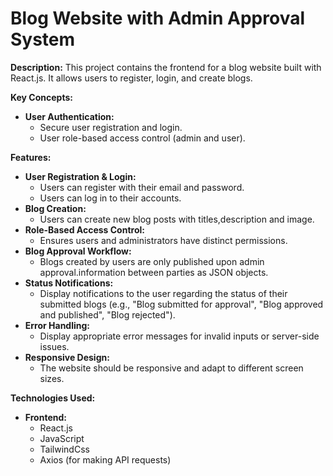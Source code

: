 # Blog Website with Admin Approval System

**Description:**
This project contains the frontend for a blog website built with React.js. It allows users to register, login, and create blogs.

**Key Concepts:**

* **User Authentication:**
    * Secure user registration and login.
    * User role-based access control (admin and user).

**Features:**

* **User Registration & Login:**
    * Users can register with their email and password.
    * Users can log in to their accounts.
* **Blog Creation:**
    * Users can create new blog posts with titles,description and image.
* **Role-Based Access Control:** 
    * Ensures users and administrators have distinct permissions.
* **Blog Approval Workflow:** 
    * Blogs created by users are only published upon admin approval.information between parties as JSON objects. 
* **Status Notifications:**
    * Display notifications to the user regarding the status of their submitted blogs (e.g., "Blog submitted for approval", "Blog approved and published", "Blog rejected").
* **Error Handling:**
    * Display appropriate error messages for invalid inputs or server-side issues.
* **Responsive Design:**
    * The website should be responsive and adapt to different screen sizes.

**Technologies Used:**

* **Frontend:**
    * React.js
    * JavaScript
    * TailwindCss
    * Axios (for making API requests)
